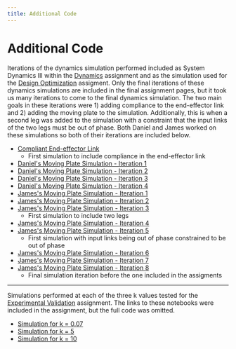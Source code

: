 ```yaml
---
title: Additional Code
---
```



# Additional Code

Iterations of the dynamics simulation performed included as System Dynamics III within the [Dynamics](https://nbviewer.jupyter.org/url/arnoldjames98.github.io/systemDynamicsAll.ipynb) assignment and as the simulation used for the [Design Optimization](https://nbviewer.jupyter.org/url/arnoldjames98.github.io/designOptimization.ipynb) assigment. Only the final iterations of these dynamics simulations are included in the final assignment pages, but it took us many iterations to come to the final dynamics simulation. The two main goals in these iterations were 1) adding compliance to the end-effector link and 2) adding the moving plate to the simulation. Additionally, this is when a second leg was added to the simulation with a constraint that the input links of the two legs must be out of phase. Both Daniel and James worked on these simulations so both of their iterations are included below.

*  [Compliant End-effector Link](https://nbviewer.jupyter.org/url/arnoldjames98.github.io/dynamicsIterations/jamesBlueLinkCompliance.ipynb)
     *  First simulation to include compliance in the end-effector link
*  [Daniel's Moving Plate Simulation - Iteration 1](https://nbviewer.jupyter.org/url/arnoldjames98.github.io/dynamicsIterations/danielMovingPlate1.ipynb)
*  [Daniel's Moving Plate Simulation - Iteration 2](https://nbviewer.jupyter.org/url/arnoldjames98.github.io/dynamicsIterations/danielMovingPlate2.ipynb)
*  [Daniel's Moving Plate Simulation - Iteration 3](https://nbviewer.jupyter.org/url/arnoldjames98.github.io/dynamicsIterations/danielMovingPlate3.ipynb)
*  [Daniel's Moving Plate Simulation - Iteration 4](https://nbviewer.jupyter.org/url/arnoldjames98.github.io/dynamicsIterations/danielMovingPlate4.ipynb)
*  [James's Moving Plate Simulation - Iteration 1](https://nbviewer.jupyter.org/url/arnoldjames98.github.io/dynamicsIterations/jamesMovingPlate1.ipynb)
*  [James's Moving Plate Simulation - Iteration 2](https://nbviewer.jupyter.org/url/arnoldjames98.github.io/dynamicsIterations/jamesMovingPlate2.ipynb)
*  [James's Moving Plate Simulation - Iteration 3](https://nbviewer.jupyter.org/url/arnoldjames98.github.io/dynamicsIterations/jamesMovingPlate3.ipynb)
     *  First simulation to include two legs
*  [James's Moving Plate Simulation - Iteration 4](https://nbviewer.jupyter.org/url/arnoldjames98.github.io/dynamicsIterations/jamesMovingPlate4.ipynb)
*  [James's Moving Plate Simulation - Iteration 5](https://nbviewer.jupyter.org/url/arnoldjames98.github.io/dynamicsIterations/jamesMovingPlate5.ipynb)
     *  First simulation with input links being out of phase constrained to be out of phase
*  [James's Moving Plate Simulation - Iteration 6](https://nbviewer.jupyter.org/url/arnoldjames98.github.io/dynamicsIterations/jamesMovingPlate6.ipynb)
*  [James's Moving Plate Simulation - Iteration 7](https://nbviewer.jupyter.org/url/arnoldjames98.github.io/dynamicsIterations/jamesMovingPlate7.ipynb)
*  [James's Moving Plate Simulation - Iteration 8](https://nbviewer.jupyter.org/url/arnoldjames98.github.io/dynamicsIterations/jamesMovingPlate8.ipynb)
     *  Final simulation iteration before the one included in the assigments

---

Simulations performed at each of the three k values tested for the [Experimental Validation](https://nbviewer.jupyter.org/url/arnoldjames98.github.io/dataCollection.ipynb) assignment. The links to these notebooks were included in the assignment, but the full code was omitted.

*  [Simulation for k = 0.07](https://nbviewer.jupyter.org/url/arnoldjames98.github.io/0_07_dynamicsFigures.ipynb)
*  [Simulation for k = 5](https://nbviewer.jupyter.org/url/arnoldjames98.github.io/5_dynamicsFigures.ipynb)
*  [Simulation for k = 10](https://nbviewer.jupyter.org/url/arnoldjames98.github.io/10_dynamicsFigures.ipynb)


